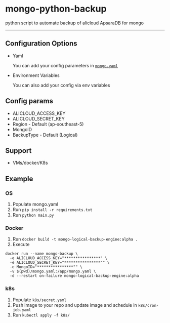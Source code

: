 # mongo-python-backup

python script to automate backup of alicloud ApsaraDB for mongo

---

## Configuration Options

* Yaml

    You can add your config parameters in [`mongo.yaml`](mongo.yaml)

* Environment Variables

    You can also add your config via env variables

## Config params

* ALICLOUD_ACCESS_KEY
* ALICLOUD_SECRET_KEY
* Region -  Default (ap-southeast-5)
* MongoID
* BackupType - Default (Logical)

## Support

* VMs/docker/K8s

## Example

### OS

1. Populate mongo.yaml
2. Run `pip install -r requirements.txt`
3. Run `python main.py`

### Docker 

1. Run `docker build -t mongo-logical-backup-engine:alpha .`
2. Execute

```
docker run --name mongo-backup \
  -e ALICLOUD_ACCESS_KEY="****************" \
  -e ALICLOUD_SECRET_KEY="****************"" \
  -e MongoID="****************"" \
  -v $(pwd)/mongo.yaml:/app/mongo.yaml \
  -d --restart on-failure mongo-logical-backup-engine:alpha
```

### k8s

1. Populate `k8s/secret.yaml`
2. Push image to your repo and update image and schedule in `k8s/cron-job.yaml`
3. Run `kubectl apply -f k8s/`
